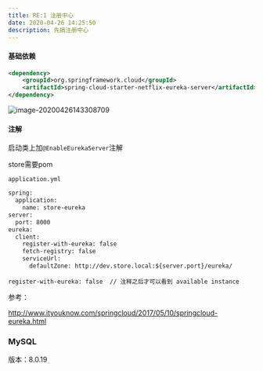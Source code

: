 ```yaml
---
title: RE:1 注册中心
date: 2020-04-26 14:25:50
description: 先搞注册中心
---
```








#### 基础依赖

```xml
<dependency>
    <groupId>org.springframework.cloud</groupId>
    <artifactId>spring-cloud-starter-netflix-eureka-server</artifactId>
</dependency>
```

![image-20200426143308709](C:\Users\huapeng.zhang\AppData\Roaming\Typora\typora-user-images\image-20200426143308709.png)





#### 注解

启动类上加`@EnableEurekaServer`注解



store需要pom



`application.yml`

```xml
spring:
  application:
    name: store-eureka
server:
  port: 8000
eureka:
  client:
    register-with-eureka: false
    fetch-registry: false
    serviceUrl:
      defaultZone: http://dev.store.local:${server.port}/eureka/
```







```
register-with-eureka: false  // 注释之后才可以看到 available instance
```



参考：

http://www.ityouknow.com/springcloud/2017/05/10/springcloud-eureka.html







### MySQL

 版本：8.0.19